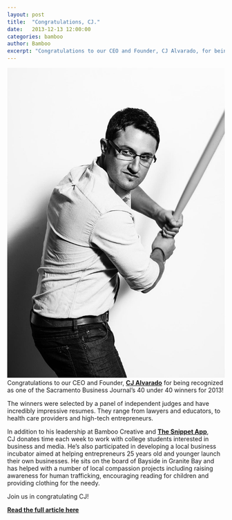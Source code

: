 ```yaml
---
layout: post
title:  "Congratulations, CJ."
date:   2013-12-13 12:00:00
categories: bamboo 
author: Bamboo
excerpt: "Congratulations to our CEO and Founder, CJ Alvarado, for being recognized as one of the Sacramento Business Journal’s 40 under 40 winners for 2013!"
---
```


![Congratulations, CJ.](/images/posts/cj.jpg) Congratulations to our CEO and Founder, **[CJ Alvarado](https://twitter.com/cjalvarado)** for being recognized as one of the Sacramento Business Journal’s 40 under 40 winners for 2013!

The winners were selected by a panel of independent judges and have incredibly impressive resumes. They range from lawyers and educators, to health care providers and high-tech entrepreneurs.

In addition to his leadership at Bamboo Creative and **[The Snippet App](http://www.thesnippetapp.com/)**, CJ donates time each week to work with college students interested in business and media. He’s also participated in developing a local business incubator aimed at helping entrepreneurs 25 years old and younger launch their own businesses. He sits on the board of Bayside in Granite Bay and has helped with a number of local compassion projects including raising awareness for human trafficking, encouraging reading for children and providing clothing for the needy.

Join us in congratulating CJ!

**[Read the full article here](http://www.bizjournals.com/sacramento/news/2013/12/11/announcing-40-under-40-winners-for-2013.html)**